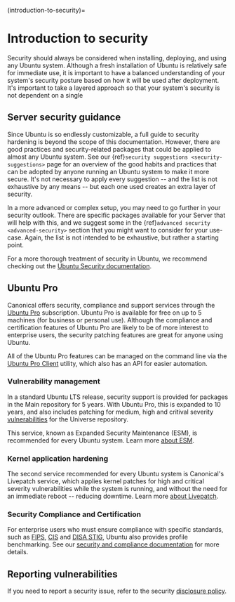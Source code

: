 (introduction-to-security)=
# Introduction to security

Security should always be considered when installing, deploying, and using any
Ubuntu system. Although a fresh installation of Ubuntu is relatively safe for
immediate use, it is important to have a balanced understanding of your
system's security posture based on how it will be used after deployment. It's
important to take a layered approach so that your system's security is not
dependent on a single 

## Server security guidance

Since Ubuntu is so endlessly customizable, a full guide to security hardening
is beyond the scope of this documentation.
However, there are good practices and security-related packages that could be
applied to almost any Ubuntu system. See our
{ref}`security suggestions <security-suggestions>` page for an overview of the
good habits and practices that can be adopted by anyone running an Ubuntu
system to make it more secure. It's not necessary to apply every suggestion --
and the list is not exhaustive by any means -- but each one used creates an
extra layer of security.

In a more advanced or complex setup, you may need to go further in your
security outlook. There are specific packages available for your Server
that will help with this, and we suggest some in the
{ref}`advanced security <advanced-security>` section that you might want to
consider for your use-case. Again, the list is not intended to be exhaustive,
but rather a starting point.

For a more thorough treatment of security in Ubuntu, we recommend checking
out the [Ubuntu Security documentation](https://ubuntu.com/security).

## Ubuntu Pro

Canonical offers security, compliance and support services through the
[Ubuntu Pro](https://ubuntu.com/pro) subscription. Ubuntu Pro is available
for free on up to 5 machines (for business or personal use). Although the
compliance and certification features of Ubuntu Pro are likely to be of more
interest to enterprise users, the security patching features are great for
anyone using Ubuntu.

All of the Ubuntu Pro features can be managed on the command line via the
[Ubuntu Pro Client](https://canonical-ubuntu-pro-client.readthedocs-hosted.com/en/latest/)
utility, which also has an API for easier automation.

### Vulnerability management

In a standard Ubuntu LTS release, security support is provided for packages in
the Main repository for 5 years. With Ubuntu Pro, this is expanded to 10 years,
and also includes patching for medium, high and critival severity
[vulnerabilities](https://ubuntu.com/security/cves/about) for the Universe
repository.

This service, known as Expanded Security Maintenance (ESM), is recommended for
every Ubuntu system. Learn more [about ESM](https://ubuntu.com/security/esm).

### Kernel application hardening

The second service recommended for every Ubuntu system is Canonical's Livepatch
service, which applies kernel patches for high and critical severity
vulnerabilities while the system is running, and without the need for an
immediate reboot -- reducing downtime. Learn more
[about Livepatch](https://ubuntu.com/security/livepatch).

### Security Compliance and Certification

For enterprise users who must ensure compliance with specific standards, such as
[FIPS](https://ubuntu.com/security/certifications/docs/fips),
[CIS](https://ubuntu.com/security/certifications/docs/usg) and
[DISA STIG](https://ubuntu.com/security/certifications/docs/disa-stig), Ubuntu
also provides profile benchmarking. See our
[security and compliance documentation](https://ubuntu.com/security/certifications/docs)
for more details.
 
## Reporting vulnerabilities

If you need to report a security issue, refer to the security
[disclosure policy](https://ubuntu.com/security/disclosure-policy).

